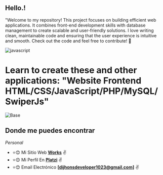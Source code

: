 ## Hello.!
"Welcome to my repository! This project focuses on building efficient web applications. It combines front-end development skills with database management to create scalable and user-friendly solutions. I love writing clean, maintainable code and ensuring that the user experience is intuitive and smooth. Check out the code and feel free to contribute! 🚀

![javascript](https://user-images.githubusercontent.com/97255802/158096794-c7b7130b-a85b-44aa-9c07-eb46e54c4c22.gif)

# Learn to create these and other applications:  "Website Frontend HTML/CSS/JavaScript/PHP/MySQL/SwiperJs"
![Base](https://user-images.githubusercontent.com/97255802/158102044-91ac1f1d-1a8e-49be-95c1-4166d44634c1.png)


## Donde me puedes encontrar
_Personal_
* :star::blush: Mi Sitio Web **[Works]()** :v:
* :star::blush: Mi Perfil En **[Platzi](https://platzi.com/p/JhonFy/)** :v:
* :star::blush: Email Electrónico **[dijhonsdeveloper1023@gmail.com]** :v:

